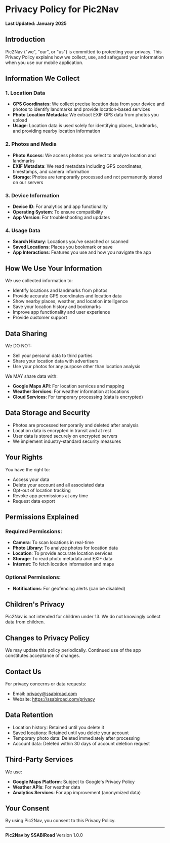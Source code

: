 # Privacy Policy for Pic2Nav

**Last Updated: January 2025**

## Introduction

Pic2Nav ("we", "our", or "us") is committed to protecting your privacy. This Privacy Policy explains how we collect, use, and safeguard your information when you use our mobile application.

## Information We Collect

### 1. Location Data
- **GPS Coordinates**: We collect precise location data from your device and photos to identify landmarks and provide location-based services
- **Photo Location Metadata**: We extract EXIF GPS data from photos you upload
- **Usage**: Location data is used solely for identifying places, landmarks, and providing nearby location information

### 2. Photos and Media
- **Photo Access**: We access photos you select to analyze location and landmarks
- **EXIF Metadata**: We read metadata including GPS coordinates, timestamps, and camera information
- **Storage**: Photos are temporarily processed and not permanently stored on our servers

### 3. Device Information
- **Device ID**: For analytics and app functionality
- **Operating System**: To ensure compatibility
- **App Version**: For troubleshooting and updates

### 4. Usage Data
- **Search History**: Locations you've searched or scanned
- **Saved Locations**: Places you bookmark or save
- **App Interactions**: Features you use and how you navigate the app

## How We Use Your Information

We use collected information to:
- Identify locations and landmarks from photos
- Provide accurate GPS coordinates and location data
- Show nearby places, weather, and location intelligence
- Save your location history and bookmarks
- Improve app functionality and user experience
- Provide customer support

## Data Sharing

We DO NOT:
- Sell your personal data to third parties
- Share your location data with advertisers
- Use your photos for any purpose other than location analysis

We MAY share data with:
- **Google Maps API**: For location services and mapping
- **Weather Services**: For weather information at locations
- **Cloud Services**: For temporary processing (data is encrypted)

## Data Storage and Security

- Photos are processed temporarily and deleted after analysis
- Location data is encrypted in transit and at rest
- User data is stored securely on encrypted servers
- We implement industry-standard security measures

## Your Rights

You have the right to:
- Access your data
- Delete your account and all associated data
- Opt-out of location tracking
- Revoke app permissions at any time
- Request data export

## Permissions Explained

### Required Permissions:
- **Camera**: To scan locations in real-time
- **Photo Library**: To analyze photos for location data
- **Location**: To provide accurate location services
- **Storage**: To read photo metadata and EXIF data
- **Internet**: To fetch location information and maps

### Optional Permissions:
- **Notifications**: For geofencing alerts (can be disabled)

## Children's Privacy

Pic2Nav is not intended for children under 13. We do not knowingly collect data from children.

## Changes to Privacy Policy

We may update this policy periodically. Continued use of the app constitutes acceptance of changes.

## Contact Us

For privacy concerns or data requests:
- Email: privacy@ssabiroad.com
- Website: https://ssabiroad.com/privacy

## Data Retention

- Location history: Retained until you delete it
- Saved locations: Retained until you delete your account
- Temporary photo data: Deleted immediately after processing
- Account data: Deleted within 30 days of account deletion request

## Third-Party Services

We use:
- **Google Maps Platform**: Subject to Google's Privacy Policy
- **Weather APIs**: For weather data
- **Analytics Services**: For app improvement (anonymized data)

## Your Consent

By using Pic2Nav, you consent to this Privacy Policy.

---

**Pic2Nav by SSABIRoad**
Version 1.0.0
